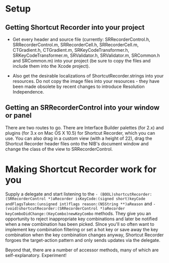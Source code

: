 # Setup #

## Getting Shortcut Recorder into your project ##

  * Get every header and source file (currently: SRRecorderControl.h, SRRecorderControl.m, SRRecorderCell.h, SRRecorderCell.m, CTGradient.h, CTGradient.m, SRKeyCodeTransformer.h, SRKeyCodeTransformer.m, SRValidator.h, SRValidator.m, SRCommon.h and SRCommon.m) into your project (be sure to copy the files and include them into the Xcode project).

  * Also get the desirable localizations of ShortcutRecorder.strings into your resources. Do not copy the image files into your resources - they have been made obsolete by recent changes to introduce Resolution Independence.  

## Getting an SRRecorderControl into your window or panel ##

There are two routes to go. There are Interface Builder palettes (for 2.x) and plugins (for 3.x on Mac OS X 10.5) for Shortcut Recorder, which you can use. You can also drag in a custom view (with a height of 22), drag the Shortcut Recorder header files onto the NIB's document window and change the class of the view to SRRecorderControl.

# Making Shortcut Recorder work for you #

Supply a delegate and start listening to the `- (BOOL)shortcutRecorder:(SRRecorderControl *)aRecorder isKeyCode:(signed short)keyCode andFlagsTaken:(unsigned int)flags reason:(NSString **)aReason` and 
`- (void)shortcutRecorder:(SRRecorderControl *)aRecorder keyComboDidChange:(KeyCombo)newKeyCombo` methods. They give you an opportunity to reject inappropriate key combinations and later be notified when a new combination has been picked. SInce you'll so often want to implement key combination filtering or set a hot key or save away the key combination when the key combination changes anyway, Shortcut Recorder forgoes the target-action pattern and only sends updates via the delegate.

Beyond that, there are a number of accessor methods, many of which are self-explanatory. Experiment!
